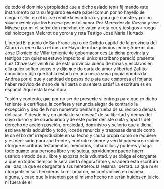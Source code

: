 de todo el dominio y propiedad que a dicho eslado tenía fij
mando este instrumento para su feguardo en este papel común por no hayello de ningun sello, en el in...se remite la escritura x y para que conste y por no save escribir que los busese por mi el senor. Por Mercedor de Vazona y vec
Misese por mi el señor
don merchot de vaton y reta
cur, y testigos a ruego del holotorgan
Melchot de yorona y reta
Testigo José María Hurtado

Libertad
El pueblo de San Francisco o de Quibdo capital de la provincia del Citarra a trece días del mes de Mayo de mi ozquientos recho; Ante mi don Jose Dionicio de Villar teniente de gobernador ces
La dicha provincia y testigos con quienes estuvo impedito el único escribano pareció presente Luiz Chavesser veinti no de esta provincia dueño de minas y esclavos en ella quien sefico sonos o y dijo que do carta de amor y libertad
Zafrito conocido y dijo que había estado en una negra suya propia nombrada Andrea por el que y cantidad de pesos de plata que compresa el forjante haber recivido de mano de la liberta o su entera satisf
La escritura es en español. Aquí está la escritura:

"esión y contento, que por no ser de presente si entrega para que yo dicho teniente la certifique, la confiesa y renuncia alegar de contrario la excepción y dex de la non numerato peinaria prueba de su recibo x demas del caso. Y desde hoy en adelante se desea."
de su libertad y demás del suyo dueño y de su adquirido y de este poder desiste quita y aparta del derecho de acción poseión, propiedad, doministro y señorío que a dicha esclava tenia adquirido y todo, locede renuncia y traspasas danable como le da el bo
def irreproducible en su fecho y causa propia como se requiere y es necesario para que frente y contrate compre y vendá paresca en suicio otorgue escrituras testamentos, memorios, cobardillos y poderes y haga todo quanto una persona libre y no sujeta,
servidumbre puede hacer usando entodo de su libre y exposta
ncia voluntad. y se obliga el otorgante a que en todos tiempos
le sera cierta segura firme y valadera esta escritura de
lidad, la que el otorgante a sus herederos la rellama
libertad. La que ni el otorgante ni sus herederos la reclamaron, no contradicen en manera alguna, y caso que lo intenten por el mismo hecho no serán huidos en juicio ni fuera de el